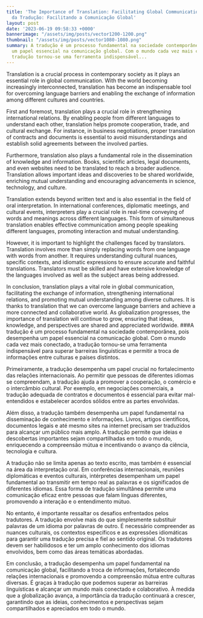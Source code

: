 ```yaml
---
title: 'The Importance of Translation: Facilitating Global Communication ### A Importância
  da Tradução: Facilitando a Comunicação Global'
layout: post
date: '2023-06-19 09:58:33 +0000'
bannerimage: "/assets/img/posts/vector1200-1200.png"
thumbnail: "/assets/img/posts/vector1080-1080.png"
summary: A tradução é um processo fundamental na sociedade contemporânea, pois desempenha
  um papel essencial na comunicação global. Com o mundo cada vez mais conectado, a
  tradução tornou-se uma ferramenta indispensável...
---
```


Translation is a crucial process in contemporary society as it plays an essential role in global communication. With the world becoming increasingly interconnected, translation has become an indispensable tool for overcoming language barriers and enabling the exchange of information among different cultures and countries.

First and foremost, translation plays a crucial role in strengthening international relations. By enabling people from different languages to understand each other, translation helps promote cooperation, trade, and cultural exchange. For instance, in business negotiations, proper translation of contracts and documents is essential to avoid misunderstandings and establish solid agreements between the involved parties.

Furthermore, translation also plays a fundamental role in the dissemination of knowledge and information. Books, scientific articles, legal documents, and even websites need to be translated to reach a broader audience. Translation allows important ideas and discoveries to be shared worldwide, enriching mutual understanding and encouraging advancements in science, technology, and culture.

Translation extends beyond written text and is also essential in the field of oral interpretation. In international conferences, diplomatic meetings, and cultural events, interpreters play a crucial role in real-time conveying of words and meanings across different languages. This form of simultaneous translation enables effective communication among people speaking different languages, promoting interaction and mutual understanding.

However, it is important to highlight the challenges faced by translators. Translation involves more than simply replacing words from one language with words from another. It requires understanding cultural nuances, specific contexts, and idiomatic expressions to ensure accurate and faithful translations. Translators must be skilled and have extensive knowledge of the languages involved as well as the subject areas being addressed.

In conclusion, translation plays a vital role in global communication, facilitating the exchange of information, strengthening international relations, and promoting mutual understanding among diverse cultures. It is thanks to translation that we can overcome language barriers and achieve a more connected and collaborative world. As globalization progresses, the importance of translation will continue to grow, ensuring that ideas, knowledge, and perspectives are shared and appreciated worldwide. 
###A tradução é um processo fundamental na sociedade contemporânea, pois desempenha um papel essencial na comunicação global. Com o mundo cada vez mais conectado, a tradução tornou-se uma ferramenta indispensável para superar barreiras linguísticas e permitir a troca de informações entre culturas e países distintos.

Primeiramente, a tradução desempenha um papel crucial no fortalecimento das relações internacionais. Ao permitir que pessoas de diferentes idiomas se compreendam, a tradução ajuda a promover a cooperação, o comércio e o intercâmbio cultural. Por exemplo, em negociações comerciais, a tradução adequada de contratos e documentos é essencial para evitar mal-entendidos e estabelecer acordos sólidos entre as partes envolvidas.

Além disso, a tradução também desempenha um papel fundamental na disseminação de conhecimento e informações. Livros, artigos científicos, documentos legais e até mesmo sites na internet precisam ser traduzidos para alcançar um público mais amplo. A tradução permite que ideias e descobertas importantes sejam compartilhadas em todo o mundo, enriquecendo a compreensão mútua e incentivando o avanço da ciência, tecnologia e cultura.

A tradução não se limita apenas ao texto escrito, mas também é essencial na área da interpretação oral. Em conferências internacionais, reuniões diplomáticas e eventos culturais, intérpretes desempenham um papel fundamental ao transmitir em tempo real as palavras e os significados de diferentes idiomas. Essa forma de tradução simultânea permite uma comunicação eficaz entre pessoas que falam línguas diferentes, promovendo a interação e o entendimento mútuo.

No entanto, é importante ressaltar os desafios enfrentados pelos tradutores. A tradução envolve mais do que simplesmente substituir palavras de um idioma por palavras de outro. É necessário compreender as nuances culturais, os contextos específicos e as expressões idiomáticas para garantir uma tradução precisa e fiel ao sentido original. Os tradutores devem ser habilidosos e ter um amplo conhecimento dos idiomas envolvidos, bem como das áreas temáticas abordadas.

Em conclusão, a tradução desempenha um papel fundamental na comunicação global, facilitando a troca de informações, fortalecendo relações internacionais e promovendo a compreensão mútua entre culturas diversas. É graças à tradução que podemos superar as barreiras linguísticas e alcançar um mundo mais conectado e colaborativo. À medida que a globalização avança, a importância da tradução continuará a crescer, garantindo que as ideias, conhecimentos e perspectivas sejam compartilhados e apreciados em todo o mundo.
